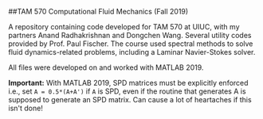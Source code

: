 ##TAM 570 Computational Fluid Mechanics (Fall 2019)

A repository containing code developed for TAM 570 at UIUC, with my partners Anand Radhakrishnan and Dongchen Wang. Several utility codes provided by Prof. Paul Fischer. The course used spectral methods to solve fluid dynamics-related problems, including a Laminar Navier-Stokes solver.

All files were developed on and worked with MATLAB 2019.

**Important:** With MATLAB 2019, SPD matrices must be explicitly enforced i.e., set `A = 0.5*(A+A')` if `A` is SPD, even if the routine that generates A is supposed to generate an SPD matrix. Can cause a lot of heartaches if this isn't done!
